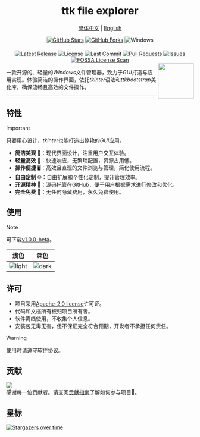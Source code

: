 <p align="center"><img src="https://raw.githubusercontent.com/pyheight/ttk-file-explorer/main/images/splash.png" alt=""></p>

<h1 align="center">ttk file explorer</h1>  

 <p align="center"><a href="README.md">简体中文</a> | <a href="README_EN.md">English</a></p> 

<div align="center">  
<a href="https://github.com/pyheight/ttk-file-explorer/stargazers"><img src="https://img.shields.io/github/stars/pyheight/ttk-file-explorer?style=social&logo=github" alt="GitHub Stars"></a> <a href="https://github.com/pyheight/ttk-file-explorer/network/members"><img src="https://img.shields.io/github/forks/pyheight/ttk-file-explorer?style=social&logo=github" alt="GitHub Forks"></a> <img src="https://img.shields.io/badge/Platform-Windows-blue.svg?style=social&logo=GitHub" alt="Windows"></div>  <div align="center" style="margin-top: 20px;">  <a href="https://github.com/pyheight/ttk-file-explorer/releases"><img src="https://img.shields.io/github/v/release/pyheight/ttk-file-explorer?color=blue&style=flat-square" alt="Latest Release"></a> <a href="https://github.com/pyheight/ttk-file-explorer/blob/main/LICENSE"><img src="https://img.shields.io/github/license/pyheight/ttk-file-explorer?color=blue&style=flat-square" alt="License"></a> <a href="https://github.com/pyheight/ttk-file-explorer/commits/main"><img src="https://img.shields.io/github/last-commit/pyheight/ttk-file-explorer?style=flat-square" alt="Last Commit"></a> <a href="https://github.com/pyheight/ttk-file-explorer/pulls"><img src="https://img.shields.io/github/issues-pr/pyheight/ttk-file-explorer?color=yellow&style=flat-square" alt="Pull Requests"></a> <a href="https://github.com/pyheight/ttk-file-explorer/issues"><img src="https://img.shields.io/github/issues/pyheight/ttk-file-explorer?color=yellow&style=flat-square" alt="Issues"></a> <a href="https://app.fossa.com/projects/git%2Bgithub.com%2Fpyheight%2Fttk-file-explorer?ref=badge_shield"><img src="https://app.fossa.com/api/projects/git%2Bgithub.com%2Fpyheight%2Fttk-file-explorer.svg?type=shield" alt="FOSSA License Scan"></a> </div>

<img align="right" height="96px" src="https://raw.githubusercontent.com/pyheight/ttk-file-explorer/main/images/icon.png" alt="" />

一款开源的、轻量的*Windows*文件管理器，致力于*GUI*打造与应用实现。体验简洁的操作界面，依托*tkinter*语法和*ttkbootstrap*美化库，确保流畅且高效的文件操作。

---

## 特性

> [!IMPORTANT]
> 只要用心设计，*tkinter*也能打造出惊艳的*GUI*应用。

- **简洁美观** 🌟：现代界面设计，注重用户交互体验。
- **轻量高效** 🍃：快速响应，无繁琐配置，资源占用低。
- **操作便捷** 🖥️：高效且直观的文件浏览与管理，简化使用流程。
 - **自由定制** 🌐：自由扩展和个性化定制，提升管理效率。
- **开源精神** 🦦：源码托管在GitHub，便于用户根据需求进行修改和优化。
- **完全免费** 💸：无任何隐藏费用，永久免费使用。

## 使用

> [!NOTE]
> 可下载[v1.0.0-beta](https://github.com/pyheight/ttk-file-explorer/releases/tag/v1.0.0-beta)。

|浅色|深色|
|--|--| 
|![light](https://raw.githubusercontent.com/pyheight/ttk-file-explorer/main/images/v1.0.0-test-interface.png)|![dark](https://raw.githubusercontent.com/pyheight/ttk-file-explorer/main/images/v1.0.0-test-interface-dark.png)|

## 许可

- 项目采用[Apache-2.0 license](LICENSE)许可证。
- 代码和文档所有权归项目所有者。
- 软件离线使用，不收集个人信息。
- 安装包无毒无害，但不保证完全符合预期，开发者不承担任何责任。

> [!WARNING]
> 使用时请遵守软件协议。

## 贡献

<a href="https://github.com/pyheight/ttk-file-explorer/graphs/contributors">  <img src="https://contrib.rocks/image?repo=pyheight/ttk-file-explorer" /></a>  
感谢每一位贡献者。请查阅[贡献指南](CONTRIBUTING.md)了解如何参与项目🥰。

## 星标

[![Stargazers over time](https://starchart.cc/pyheight/ttk-file-explorer.svg?variant=adaptive)](https://starchart.cc/pyheight/ttk-file-explorer)
